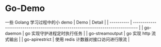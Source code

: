 # Go-Demo

一些 Golang 学习过程中的小 demo
| Demo | Detail |
| ---------- | -------------------------------------------------------------------------------- |
| go-daemon | go 实现守护进程定时执行任务 |
| go-streamoutput | go 实现 http 流式输出 |
| go-apirestrict | 使用 redis 计数器对接口访问进行限流 |
